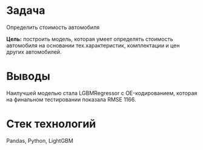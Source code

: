 # Задача
Определить стоимость автомобиля

**Цель:** построить модель, которая умеет определять стоимость автомобиля на основании тех.характеристик, комплектации и цен других автомобилей.

# Выводы
Наилучшей моделью стала LGBMRegressor с OE-кодированием, которая на финальном тестировании показала RMSE 1166. 

# Стек технологий
Pandas, Python, LightGBM